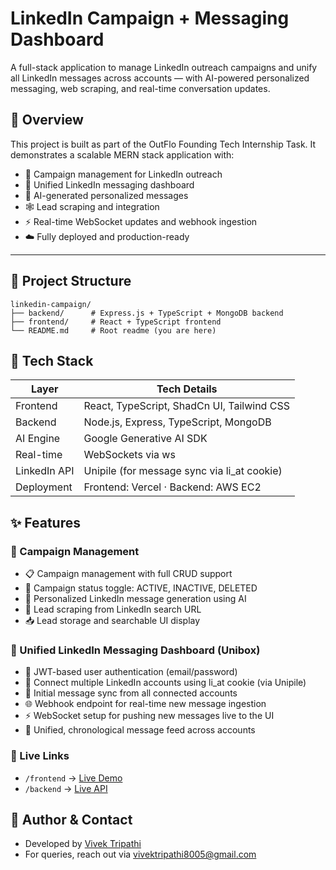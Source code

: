 # LinkedIn Campaign + Messaging Dashboard

A full-stack application to manage LinkedIn outreach campaigns and unify all LinkedIn messages across accounts — with AI-powered personalized messaging, web scraping, and real-time conversation updates.

## 📌 Overview

This project is built as part of the OutFlo Founding Tech Internship Task. It demonstrates a scalable MERN stack application with:

- 🎯 Campaign management for LinkedIn outreach
- 📨 Unified LinkedIn messaging dashboard
- 🤖 AI-generated personalized messages
- 🕸️ Lead scraping and integration
- ⚡ Real-time WebSocket updates and webhook ingestion
- ☁️ Fully deployed and production-ready

---

## 📂 Project Structure

```text
linkedin-campaign/
├── backend/      # Express.js + TypeScript + MongoDB backend
├── frontend/     # React + TypeScript frontend
└── README.md     # Root readme (you are here)
```

## 🧰 Tech Stack

| Layer      | Tech Details                               |
| ---------- | ------------------------------------------ |
| Frontend   | React, TypeScript, ShadCn UI, Tailwind CSS |
| Backend    | Node.js, Express, TypeScript, MongoDB      |
| AI Engine  | Google Generative AI SDK                   |
| Real-time  | WebSockets via ws                          |
| LinkedIn API | Unipile (for message sync via li_at cookie) |
| Deployment | Frontend: Vercel · Backend: AWS EC2        |

## ✨ Features

### 🎯 Campaign Management

- 📋 Campaign management with full CRUD support
- 🔄 Campaign status toggle: ACTIVE, INACTIVE, DELETED
- 🤖 Personalized LinkedIn message generation using AI
- 🔎 Lead scraping from LinkedIn search URL
- 📥 Lead storage and searchable UI display

### 📨 Unified LinkedIn Messaging Dashboard (Unibox)

- 🔐 JWT-based user authentication (email/password)
- 🔗 Connect multiple LinkedIn accounts using li_at cookie (via Unipile)
- 📨 Initial message sync from all connected accounts
- 🌐 Webhook endpoint for real-time new message ingestion
- ⚡ WebSocket setup for pushing new messages live to the UI
- 🧾 Unified, chronological message feed across accounts

### 🔗 Live Links

- `/frontend` → [Live Demo](https://campaign-pro.vercel.app/)
- `/backend` → [Live API](https://linkedin-campaign-rest-api.onrender.com)

## 🤝 Author & Contact

- Developed by [Vivek Tripathi](https://github.com/vivektripaathi)
- For queries, reach out via [vivektripathi8005@gmail.com](https://github.com/vivektripaathi)
